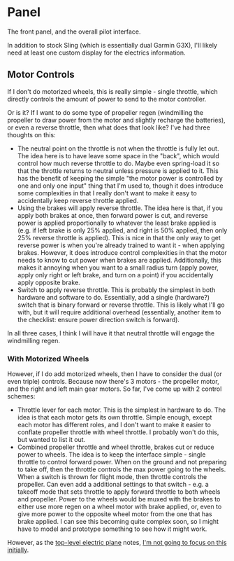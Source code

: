 # Panel

The front panel, and the overall pilot interface.

In addition to stock Sling (which is essentially dual Garmin G3X), I'll likely need at least one custom display for the electrics information.

## Motor Controls

If I don't do motorized wheels, this is really simple - single throttle, which directly controls the amount of power to send to the motor controller.

Or is it? If I want to do some type of propeller regen (windmilling the propeller to draw power from the motor and slightly recharge the batteries), or even a reverse throttle, then what does that look like? I've had three thoughts on this:

- The neutral point on the throttle is not when the throttle is fully let out.  
  The idea here is to have leave some space in the "back", which would control how much reverse throttle to do. Maybe even spring-load it so that the throttle returns to neutral unless pressure is applied to it. This has the benefit of keeping the simple "the motor power is controlled by one and only one input" thing that I'm used to, though it does introduce some complexities in that I really don't want to make it easy to accidentally keep reverse throttle applied.
- Using the brakes will apply reverse throttle.
  The idea here is that, if you apply both brakes at once, then forward power is cut, and reverse power is applied proportionally to whatever the least brake applied is (e.g. if left brake is only 25% applied, and right is 50% applied, then only 25% reverse throttle is applied). This is nice in that the only way to get reverse power is when you're already trained to want it - when applying brakes. However, it does introduce control complexities in that the motor needs to know to cut power when brakes are applied. Additionally, this makes it annoying when you want to a small radius turn (apply power, apply only right or left brake, and turn on a point) if you accidentally apply opposite brake.
- Switch to apply reverse throttle.
  This is probably the simplest in both hardware and software to do. Essentially, add a single (hardware?) switch that is binary forward or reverse throttle. This is likely what I'll go with, but it will require additional overhead (essentially, another item to the checklist: ensure power direction switch is forward).

In all three cases, I think I will have it that neutral throttle will engage the windmilling regen.

### With Motorized Wheels

However, if I do add motorized wheels, then I have to consider the dual (or even triple) controls. Because now there's 3 motors - the propeller motor, and the right and left main gear motors. So far, I've come up with 2 control schemes:

- Throttle lever for each motor.
  This is the simplest in hardware to do. The idea is that each motor gets its own throttle. Simple enough, except each motor has different roles, and I don't want to make it easier to conflate propeller throttle with wheel throttle. I probably won't do this, but wanted to list it out.
- Combined propeller throttle and wheel throttle, brakes cut or reduce power to wheels.
  The idea is to keep the interface simple - single throttle to control forward power. When on the ground and not preparing to take off, then the throttle controls the max power going to the wheels. When a switch is thrown for flight mode, then throttle controls the propeller. Can even add a additional settings to that switch - e.g. a takeoff mode that sets throttle to apply forward throttle to both wheels and propeller. Power to the wheels would be muxed with the brakes to either use more regen on a wheel motor with brake applied, or, even to give more power to the opposite wheel motor from the one that has brake applied. I can see this becoming quite complex soon, so I might have to model and prototype something to see how it might work.

However, as the [top-level electric plane](index.md) notes, [I'm not going to focus on this initially](index.md#motorized-wheels).
